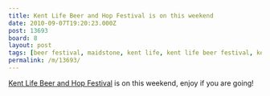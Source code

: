 ```yaml
---
title: Kent Life Beer and Hop Festival is on this weekend
date: 2010-09-07T19:20:23.000Z
post: 13693
board: 8
layout: post
tags: [beer festival, maidstone, kent life, kent life beer festival, kent life beer  and hop festival]
permalink: /m/13693/
---
```

<a href="http://www.kentlife.org.uk/CMS/webpages_public.asp?strID=Guest&strPageID=YZRSAW174845289657406713693874W&">Kent Life Beer and Hop Festival</a> is on this weekend, enjoy if you are going!
